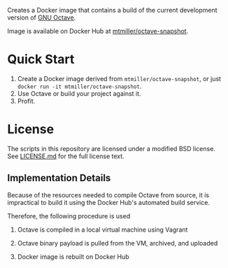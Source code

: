 Creates a Docker image that contains a build of the current development
version of [GNU Octave](http://www.octave.org).

Image is available on Docker Hub at
[mtmiller/octave-snapshot](https://hub.docker.com/r/mtmiller/octave-snapshot).

# Quick Start

1. Create a Docker image derived from `mtmiller/octave-snapshot`, or just
   `docker run -it mtmiller/octave-snapshot`.
2. Use Octave or build your project against it.
3. Profit.

# License

The scripts in this repository are licensed under a modified BSD license.
See [LICENSE.md](LICENSE.md) for the full license text.

## Implementation Details

Because of the resources needed to compile Octave from source, it is
impractical to build it using the Docker Hub's automated build service.

Therefore, the following procedure is used

1. Octave is compiled in a local virtual machine using Vagrant

2. Octave binary payload is pulled from the VM, archived, and uploaded

3. Docker image is rebuilt on Docker Hub
